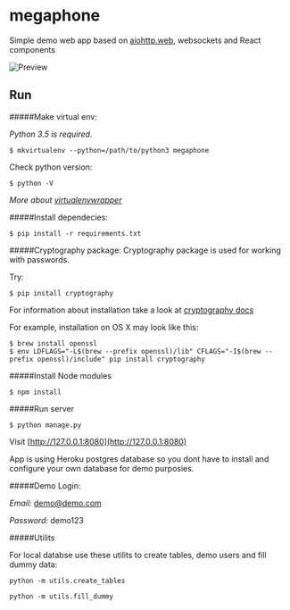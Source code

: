 # megaphone
Simple demo web app based on [aiohttp.web](http://aiohttp.readthedocs.org/en/stable/web.html), websockets and React components

![Preview](http://s23.postimg.org/w2hu3mhvv/preview.jpg)

## Run

#####Make virtual env:

_Python 3.5 is required._

`$ mkvirtualenv --python=/path/to/python3 megaphone`

  
Check python version:

`$ python -V`

_More about [virtualenvwrapper](http://virtualenvwrapper.readthedocs.org/en/latest)_

   
#####Install dependecies:

`$ pip install -r requirements.txt`

   
#####Cryptography package:
Cryptography package is used for working with passwords. 

Try: 

`$ pip install cryptography`

For information about installation take a look at [cryptography docs](http://cryptography.readthedocs.org/en/latest/installation/)

For example, installation on OS X may look like this:

```
$ brew install openssl
$ env LDFLAGS="-L$(brew --prefix openssl)/lib" CFLAGS="-I$(brew --prefix openssl)/include" pip install cryptography
```
  
#####Install Node modules  

`$ npm install`

#####Run server

`$ python manage.py`

Visit [http://127.0.0.1:8080](http://127.0.0.1:8080)

App is using Heroku postgres database so you dont have to install and configure your own database for demo purposies.

#####Demo Login:

_Email:_ demo@demo.com

_Password:_ demo123

#####Utilits

For local databse use these utilits to create tables, demo users and fill dummy data:

`python -m utils.create_tables`

`python -m utils.fill_dummy`
